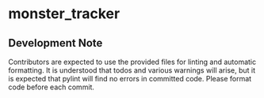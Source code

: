 # monster_tracker

## Development Note
Contributors are expected to use the provided files for linting and automatic formatting. It is understood that todos
and various warnings will arise, but it is expected that pylint will find no errors in committed code. Please format
code before each commit.
